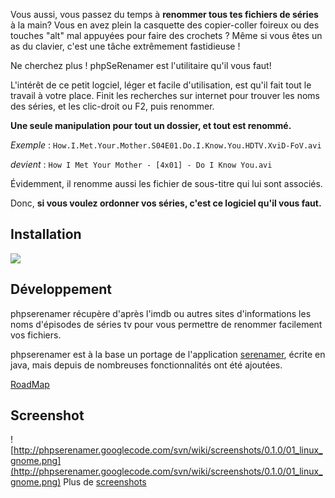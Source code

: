 Vous aussi, vous passez du temps à **renommer tous tes fichiers de séries** à la main? Vous en avez plein la casquette des copier-coller foireux ou des touches "alt" mal appuyées pour faire des crochets ? Même si vous êtes un as du clavier, c'est une tâche extrêmement fastidieuse !

Ne cherchez plus ! phpSeRenamer est l'utilitaire qu'il vous faut!

L'intérêt de ce petit logciel, léger et facile d'utilisation, est qu'il fait tout le travail à votre place. Finit les recherches sur internet pour trouver les noms des séries, et les clic-droit ou F2, puis renommer.

**Une seule manipulation pour tout un dossier, et tout est renommé.**

_Exemple_ : `How.I.Met.Your.Mother.S04E01.Do.I.Know.You.HDTV.XviD-FoV.avi`

_devient_ : `How I Met Your Mother - [4x01] - Do I Know You.avi`

Évidemment, il renomme aussi les fichier de sous-titre qui lui sont associés.

Donc, **si vous voulez ordonner vos séries, c'est ce logiciel qu'il vous faut.**

## Installation ##

[![](http://phpserenamer.googlecode.com/svn/wiki/index/telecharger.png)](http://code.google.com/p/phpserenamer/wiki/Installation)

## Développement ##

phpserenamer récupère d'après l'imdb ou autres sites d'informations les noms d'épisodes de séries tv pour vous permettre de renommer facilement vos fichiers.

phpserenamer est à la base un portage de l'application [serenamer](http://serenamer.lazlo.be/), écrite en java, mais depuis de nombreuses fonctionnalités ont été ajoutées.

[RoadMap](http://code.google.com/p/phpserenamer/wiki/RoadMap)

## Screenshot ##

![http://phpserenamer.googlecode.com/svn/wiki/screenshots/0.1.0/01_linux_gnome.png](http://phpserenamer.googlecode.com/svn/wiki/screenshots/0.1.0/01_linux_gnome.png)
Plus de [screenshots](http://code.google.com/p/phpserenamer/wiki/Screenshots)
